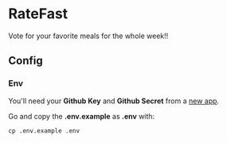 # RateFast

Vote for your favorite meals for the whole week!!

## Config

### Env

You'll need your **Github Key** and **Github Secret** from a [new app][].

Go and copy the **.env.example** as **.env** with:

`cp .env.example .env`

[new app]:https://github.com/settings/applications/new
